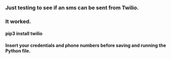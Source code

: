 
### Just testing to see if an sms can be sent from Twilio.
### It worked.

#### pip3 install twilio
#### Insert your credentials and phone numbers before saving and running the Python file.


